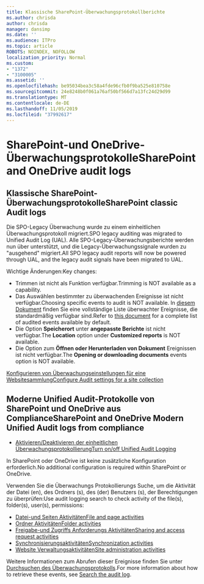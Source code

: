 ```yaml
---
title: Klassische SharePoint-Überwachungsprotokollberichte
ms.author: chrisda
author: chrisda
manager: dansimp
ms.date: ''
ms.audience: ITPro
ms.topic: article
ROBOTS: NOINDEX, NOFOLLOW
localization_priority: Normal
ms.custom:
- "1372"
- "3100005"
ms.assetid: ''
ms.openlocfilehash: be95034bea3c58a4fde96cfb0f9ba525e810758e
ms.sourcegitcommit: 24e8248b0f061a76af50bf566d7a13fc24d29d99
ms.translationtype: MT
ms.contentlocale: de-DE
ms.lasthandoff: 11/05/2019
ms.locfileid: "37992617"
---
```

# <a name="sharepoint-and-onedrive-audit-logs"></a><span data-ttu-id="a09db-102">SharePoint-und OneDrive-Überwachungsprotokolle</span><span class="sxs-lookup"><span data-stu-id="a09db-102">SharePoint and OneDrive audit logs</span></span>

## <a name="sharepoint-classic-audit-logs"></a><span data-ttu-id="a09db-103">Klassische SharePoint-Überwachungsprotokolle</span><span class="sxs-lookup"><span data-stu-id="a09db-103">SharePoint classic Audit logs</span></span>

<span data-ttu-id="a09db-104">Die SPO-Legacy Überwachung wurde zu einem einheitlichen Überwachungsprotokoll migriert.</span><span class="sxs-lookup"><span data-stu-id="a09db-104">SPO legacy auditing was migrated to Unified Audit Log (UAL).</span></span> <span data-ttu-id="a09db-105">Alle SPO-Legacy-Überwachungsberichte werden nun über unterstützt, und die Legacy-Überwachungssignale wurden zu "ausgehend" migriert.</span><span class="sxs-lookup"><span data-stu-id="a09db-105">All SPO legacy audit reports will now be powered through UAL, and the legacy audit signals have been migrated to UAL.</span></span>

<span data-ttu-id="a09db-106">Wichtige Änderungen:</span><span class="sxs-lookup"><span data-stu-id="a09db-106">Key changes:</span></span>

* <span data-ttu-id="a09db-107">Trimmen ist nicht als Funktion verfügbar.</span><span class="sxs-lookup"><span data-stu-id="a09db-107">Trimming is NOT available as a capability.</span></span>
* <span data-ttu-id="a09db-108">Das Auswählen bestimmter zu überwachenden Ereignisse ist nicht verfügbar.</span><span class="sxs-lookup"><span data-stu-id="a09db-108">Choosing specific events to audit is NOT available.</span></span> <span data-ttu-id="a09db-109">In [diesem Dokument](https://docs.microsoft.com/office365/securitycompliance/search-the-audit-log-in-security-and-compliance) finden Sie eine vollständige Liste überwachter Ereignisse, die standardmäßig verfügbar sind.</span><span class="sxs-lookup"><span data-stu-id="a09db-109">Refer to [this document](https://docs.microsoft.com/office365/securitycompliance/search-the-audit-log-in-security-and-compliance) for a complete list of audited events available by default.</span></span>
* <span data-ttu-id="a09db-110">Die Option **Speicherort** unter **angepasste Berichte** ist nicht verfügbar.</span><span class="sxs-lookup"><span data-stu-id="a09db-110">The **Location** option under **Customized reports** is NOT available.</span></span>
* <span data-ttu-id="a09db-111">Die Option zum **Öffnen oder Herunterladen von Dokument** Ereignissen ist nicht verfügbar.</span><span class="sxs-lookup"><span data-stu-id="a09db-111">The **Opening or downloading documents** events option is NOT available.</span></span>

[<span data-ttu-id="a09db-112">Konfigurieren von Überwachungseinstellungen für eine Websitesammlung</span><span class="sxs-lookup"><span data-stu-id="a09db-112">Configure Audit settings for a site collection</span></span>](https://support.office.com/article/Configure-audit-settings-for-a-site-collection-A9920C97-38C0-44F2-8BCB-4CF1E2AE22D2)

## <a name="sharepoint-and-onedrive-modern-unified-audit-logs-from-compliance"></a><span data-ttu-id="a09db-113">Moderne Unified Audit-Protokolle von SharePoint und OneDrive aus Compliance</span><span class="sxs-lookup"><span data-stu-id="a09db-113">SharePoint and OneDrive Modern Unified Audit logs from compliance</span></span>

* [<span data-ttu-id="a09db-114">Aktivieren/Deaktivieren der einheitlichen Überwachungsprotokollierung</span><span class="sxs-lookup"><span data-stu-id="a09db-114">Turn on/off Unified Audit Logging</span></span>](https://docs.microsoft.com/office365/securitycompliance/turn-audit-log-search-on-or-off) 

<span data-ttu-id="a09db-115">In SharePoint oder OneDrive ist keine zusätzliche Konfiguration erforderlich.</span><span class="sxs-lookup"><span data-stu-id="a09db-115">No additional configuration is required within SharePoint or OneDrive.</span></span>

<span data-ttu-id="a09db-116">Verwenden Sie die Überwachungs Protokollierungs Suche, um die Aktivität der Datei (en), des Ordners (s), des (der) Benutzers (s), der Berechtigungen zu überprüfen:</span><span class="sxs-lookup"><span data-stu-id="a09db-116">Use audit logging search to check activity of the file(s), folder(s), user(s), permissions:</span></span>

* [<span data-ttu-id="a09db-117">Datei-und Seiten Aktivitäten</span><span class="sxs-lookup"><span data-stu-id="a09db-117">File and page activities</span></span>](https://docs.microsoft.com/office365/securitycompliance/search-the-audit-log-in-security-and-compliance)
* [<span data-ttu-id="a09db-118">Ordner Aktivitäten</span><span class="sxs-lookup"><span data-stu-id="a09db-118">Folder activities</span></span>](https://docs.microsoft.com/office365/securitycompliance/search-the-audit-log-in-security-and-compliance#folder-activities)
* [<span data-ttu-id="a09db-119">Freigabe-und Zugriffs Anforderungs Aktivitäten</span><span class="sxs-lookup"><span data-stu-id="a09db-119">Sharing and access request activities</span></span>](https://docs.microsoft.com/office365/securitycompliance/search-the-audit-log-in-security-and-compliance#sharing-and-access-request-activities)
* [<span data-ttu-id="a09db-120">Synchronisierungsaktivitäten</span><span class="sxs-lookup"><span data-stu-id="a09db-120">Synchronization activities</span></span>](https://docs.microsoft.com/office365/securitycompliance/search-the-audit-log-in-security-and-compliance#synchronization-activities)
* [<span data-ttu-id="a09db-121">Website Verwaltungsaktivitäten</span><span class="sxs-lookup"><span data-stu-id="a09db-121">Site administration activities</span></span>](https://docs.microsoft.com/office365/securitycompliance/search-the-audit-log-in-security-and-compliance#site-administration-activities)

<span data-ttu-id="a09db-122">Weitere Informationen zum Abrufen dieser Ereignisse finden Sie unter [Durchsuchen des Überwachungsprotokolls](https://docs.microsoft.com/office365/securitycompliance/search-the-audit-log-in-security-and-compliance#search-the-audit-log).</span><span class="sxs-lookup"><span data-stu-id="a09db-122">For more information about how to retrieve these events, see [Search the audit log](https://docs.microsoft.com/office365/securitycompliance/search-the-audit-log-in-security-and-compliance#search-the-audit-log).</span></span>
